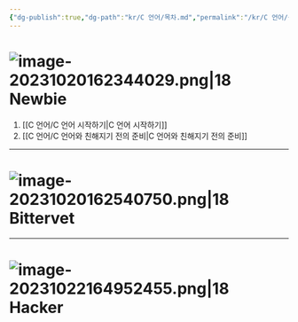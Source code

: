 ```yaml
---
{"dg-publish":true,"dg-path":"kr/C 언어/목차.md","permalink":"/kr/C 언어/목차/"}
---
```



# ![image-20231020162344029.png|18](/img/user/data/icon/%EB%AA%A9%EC%B0%A8/image-20231020162344029.png) Newbie


1. [[C 언어/C 언어 시작하기\|C 언어 시작하기]]
2. [[C 언어/C 언어와 친해지기 전의 준비\|C 언어와 친해지기 전의 준비]]


---------
# ![image-20231020162540750.png|18](/img/user/data/icon/%EB%AA%A9%EC%B0%A8/image-20231020162540750.png) Bittervet

------
# ![image-20231022164952455.png|18](/img/user/C%20%EC%96%B8%EC%96%B4/assets/%EB%AA%A9%EC%B0%A8/image-20231022164952455.png) Hacker



